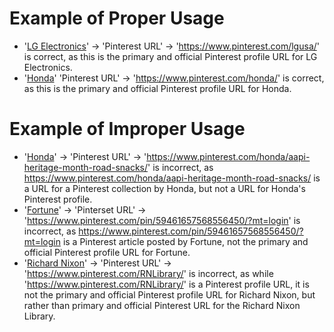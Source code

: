 # Example of Proper Usage
* '[LG Electronics](https://golden.com/wiki/LG_Electronics-5K9G95)' -> 'Pinterest URL' -> 'https://www.pinterest.com/lgusa/' is correct, as this is the primary and official Pinterest profile URL for LG Electronics.
* '[Honda](https://golden.com/wiki/Honda-G44N)' 'Pinterest URL' -> 'https://www.pinterest.com/honda/' is correct, as this is the primary and official Pinterest profile URL for Honda.

# Example of Improper Usage
* '[Honda](https://golden.com/wiki/Honda-G44N)' ->  'Pinterest URL' -> 'https://www.pinterest.com/honda/aapi-heritage-month-road-snacks/' is incorrect, as https://www.pinterest.com/honda/aapi-heritage-month-road-snacks/ is a URL for a Pinterest collection by Honda, but not a URL for Honda's Pinterest profile.
* '[Fortune](https://golden.com/wiki/Fortune-DGGNB)' -> 'Pinterset URL' -> 'https://www.pinterest.com/pin/59461657568556450/?mt=login' is incorrect, as https://www.pinterest.com/pin/59461657568556450/?mt=login is a Pinterest article posted by Fortune, not the primary and official Pinterest profile URL for Fortune.
* '[Richard Nixon](https://golden.com/wiki/Richard_Nixon-VWXN5)' -> 'Pinterest URL' -> 'https://www.pinterest.com/RNLibrary/' is incorrect, as while 'https://www.pinterest.com/RNLibrary/' is a Pinterest profile URL, it is not the primary and official Pinterest profile URL for Richard Nixon, but rather than primary and official Pinterest URL for the Richard Nixon Library.